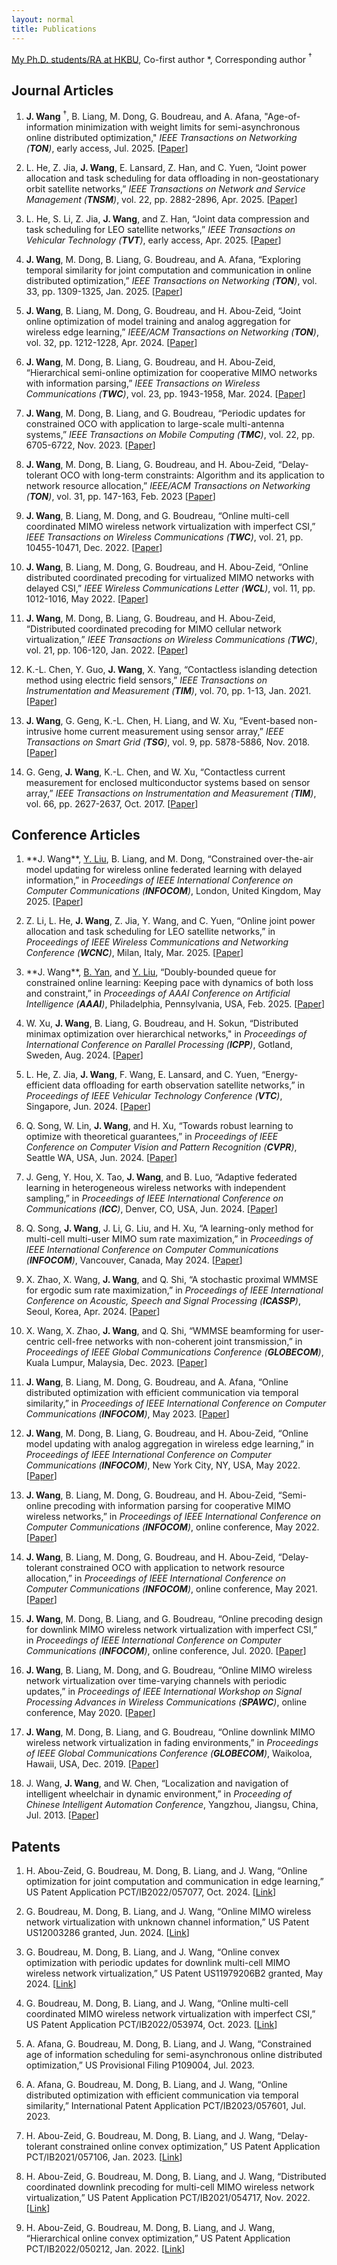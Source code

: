 ```yaml
---
layout: normal
title: Publications
---
```


<u>My Ph.D. students/RA at HKBU</u>, Co-first author \*, Corresponding author $^\dagger$

## Journal Articles
1. **J. Wang** $^\dagger$, B. Liang, M. Dong, G. Boudreau, and A. Afana, "Age-of-information minimization with weight limits for semi-asynchronous online distributed optimization," *IEEE Transactions on Networking (**TON**)*, early access, Jul. 2025. [[Paper](/assets/publication/Journal/ToN_AIMWeL.pdf)]

2. L. He, Z. Jia, **J. Wang**, E. Lansard, Z. Han, and C. Yuen, “Joint power allocation and task scheduling for data offloading in non-geostationary orbit satellite networks,” *IEEE Transactions on Network and Service Management (**TNSM**)*, vol. 22, pp. 2882-2896, Apr. 2025. [[Paper](/assets/publication/Journal/TNSM_He2025.pdf)]

3. L. He, S. Li, Z. Jia, **J. Wang**, and Z. Han, “Joint data compression and task scheduling for LEO satellite networks,” *IEEE Transactions on Vehicular Technology (**TVT**)*, early access, Apr. 2025. [[Paper](/assets/publication/Journal/TVT_He2025.pdf)]

4. **J. Wang**, M. Dong, B. Liang, G. Boudreau, and A. Afana, “Exploring temporal similarity for joint computation and communication in online distributed optimization,” *IEEE Transactions on Networking (**TON**)*, vol. 33, pp. 1309-1325, Jan. 2025. [[Paper](/assets/publication/Journal/ToN_ODOTS.pdf)]

5. **J. Wang**, B. Liang, M. Dong, G. Boudreau, and H. Abou-Zeid, “Joint online optimization of model training and analog aggregation for wireless edge learning,” *IEEE/ACM Transactions on Networking (**TON**)*, vol. 32, pp. 1212-1228, Apr. 2024. [[Paper](/assets/publication/Journal/ToN_OMUAA.pdf)]

6. **J. Wang**, M. Dong, B. Liang, G. Boudreau, and H. Abou-Zeid, “Hierarchical semi-online optimization for cooperative MIMO networks with information parsing,” *IEEE Transactions on Wireless Communications (**TWC**)*, vol. 23, pp. 1943-1958, Mar. 2024. [[Paper](/assets/publication/Journal/ToWC_HierarchicalSemiOnlineInformationParsing.pdf)]

7. **J. Wang**, M. Dong, B. Liang, and G. Boudreau, “Periodic updates for constrained OCO with application to large-scale multi-antenna systems,” *IEEE Transactions on Mobile Computing (**TMC**)*, vol. 22, pp. 6705-6722, Nov. 2023. [[Paper](/assets/publication/Journal/TMC_PQGA.pdf)]

8. **J. Wang**, M. Dong, B. Liang, G. Boudreau, and H. Abou-Zeid, “Delay-tolerant OCO with long-term constraints: Algorithm and its application to network resource allocation,” *IEEE/ACM Transactions on Networking (**TON**)*, vol. 31, pp. 147-163, Feb. 2023 [[Paper](/assets/publication/Journal/ToN_DTC-OCO.pdf)]

9. **J. Wang**, B. Liang, M. Dong, and G. Boudreau, “Online multi-cell coordinated MIMO wireless network virtualization with imperfect CSI,” *IEEE Transactions on Wireless Communications (**TWC**)*, vol. 21, pp. 10455-10471, Dec. 2022. [[Paper](/assets/publication/Journal/ToWC_OnlineMultiCellWNV.pdf)]

10. **J. Wang**, B. Liang, M. Dong, G. Boudreau, and H. Abou-Zeid, “Online distributed coordinated precoding for virtualized MIMO networks with delayed CSI,” *IEEE Wireless Communications Letter (**WCL**)*, vol. 11, pp. 1012-1016, May 2022. [[Paper](/assets/publication/Journal/WCL_OnlineDistPrecodeVirtualization.pdf)]

11. **J. Wang**, M. Dong, B. Liang, G. Boudreau, and H. Abou-Zeid, “Distributed coordinated precoding for MIMO cellular network virtualization,” *IEEE Transactions on Wireless Communications (**TWC**)*, vol. 21, pp. 106-120, Jan. 2022. [[Paper](/assets/publication/Journal/ToWC_Distributed_WNV.pdf)]

12. K.-L. Chen, Y. Guo, **J. Wang**, X. Yang, “Contactless islanding detection method using electric field sensors,” *IEEE Transactions on Instrumentation and Measurement (**TIM**)*, vol. 70, pp. 1-13, Jan. 2021. [[Paper](/assets/publication/Journal/TIM2021.pdf)]

13. **J. Wang**, G. Geng, K.-L. Chen, H. Liang, and W. Xu, “Event-based non-intrusive home current measurement using sensor array,” *IEEE Transactions on Smart Grid (**TSG**)*, vol. 9, pp. 5878-5886, Nov. 2018. [[Paper](/assets/publication/Journal/TSG2018.pdf)]

14. G. Geng, **J. Wang**, K.-L. Chen, and W. Xu, “Contactless current measurement for enclosed multiconductor systems based on sensor array,” *IEEE Transactions on Instrumentation and Measurement (**TIM**)*, vol. 66, pp. 2627-2637, Oct. 2017. [[Paper](/assets/publication/Journal/TIM2017.pdf)]

## Conference Articles
1. **J. Wang\**, <u>Y. Liu</u>, B. Liang, and M. Dong, “Constrained over-the-air model updating for wireless online federated learning with delayed information,” in *Proceedings of IEEE International Conference on Computer Communications (**INFOCOM**)*, London, United Kingdom, May 2025. [[Paper](/assets/publication/Conference/INFOCOM25_WLLD.pdf)]

2. Z. Li, L. He, **J. Wang**, Z. Jia, Y. Wang, and C. Yuen, “Online joint power allocation and task scheduling for LEO satellite networks,” in *Proceedings of IEEE Wireless Communications and Networking Conference (**WCNC**)*, Milan, Italy, Mar. 2025. [[Paper](/assets/publication/Conference/WCNC2025Li.pdf)]
 
3. **J. Wang\**, <u>B. Yan</u>, and <u>Y. Liu</u>, “Doubly-bounded queue for constrained online learning: Keeping pace with dynamics of both loss and constraint,” in *Proceedings of AAAI Conference on Artificial Intelligence (**AAAI**)*, Philadelphia, Pennsylvania, USA, Feb. 2025. [[Paper](/assets/publication/Conference/AAAI2025.pdf)]

4. W. Xu, **J. Wang**, B. Liang, G. Boudreau, and H. Sokun, “Distributed minimax optimization over hierarchical networks," in *Proceedings of International Conference on Parallel Processing (**ICPP**)*, Gotland, Sweden, Aug. 2024. [[Paper](/assets/publication/Conference/ICPP2024Xu.pdf)]

5. L. He, Z. Jia, **J. Wang**, F. Wang, E. Lansard, and C. Yuen, “Energy-efficient data offloading for earth observation satellite networks,” in *Proceedings of IEEE Vehicular Technology Conference (**VTC**)*, Singapore, Jun. 2024. [[Paper](/assets/publication/Conference/VTC2024He.pdf)]

6. Q. Song, W. Lin, **J. Wang**, and H. Xu, “Towards robust learning to optimize with theoretical guarantees,” in *Proceedings of IEEE Conference on Computer Vision and Pattern Recognition (**CVPR**)*, Seattle WA, USA, Jun. 2024. [[Paper](/assets/publication/Conference/CVPR2024Song.pdf)]

7. J. Geng, Y. Hou, X. Tao, **J. Wang**, and B. Luo, “Adaptive federated learning in heterogeneous wireless networks with independent sampling,” in *Proceedings of IEEE International Conference on Communications (**ICC**)*, Denver, CO, USA, Jun. 2024. [[Paper](/assets/publication/Conference/ICC2024Geng.pdf)]

8. Q. Song, **J. Wang**, J. Li, G. Liu, and H. Xu, “A learning-only method for multi-cell multi-user MIMO sum rate maximization,” in *Proceedings of IEEE International Conference on Computer Communications (**INFOCOM**)*, Vancouver, Canada, May 2024. [[Paper](/assets/publication/Conference/INFOCOM2024Song.pdf)]

9. X. Zhao, X. Wang, **J. Wang**, and Q. Shi, “A stochastic proximal WMMSE for ergodic sum rate maximization,” in *Proceedings of IEEE International Conference on Acoustic, Speech and Signal Processing (**ICASSP**)*, Seoul, Korea, Apr. 2024. [[Paper](/assets/publication/Conference/ICASSP2024Zhao.pdf)]

10. X. Wang, X. Zhao, **J. Wang**, and Q. Shi, “WMMSE beamforming for user-centric cell-free networks with non-coherent joint transmission,” in *Proceedings of IEEE Global Communications Conference (**GLOBECOM**)*, Kuala Lumpur, Malaysia, Dec. 2023. [[Paper](/assets/publication/Conference/Globecom2023Wang.pdf)]

11. **J. Wang**, B. Liang, M. Dong, G. Boudreau, and A. Afana, “Online distributed optimization with efficient communication via temporal similarity,” in *Proceedings of IEEE International Conference on Computer Communications (**INFOCOM**)*, May 2023. [[Paper](/assets/publication/Conference/INFOCOM23_ODOTS.pdf)]

12. **J. Wang**, M. Dong, B. Liang, G. Boudreau, and H. Abou-Zeid, “Online model updating with analog aggregation in wireless edge learning,” in *Proceedings of IEEE International Conference on Computer Communications (**INFOCOM**)*, New York City, NY, USA, May 2022. [[Paper](/assets/publication/Conference/INFOCOM22_OMUAA.pdf)]

13. **J. Wang**, B. Liang, M. Dong, G. Boudreau, and H. Abou-Zeid, “Semi-online precoding with information parsing for cooperative MIMO wireless networks,” in *Proceedings of IEEE International Conference on Computer Communications (**INFOCOM**)*, online conference, May 2022. [[Paper](/assets/publication/Conference/INFOCOM22_SOPIP.pdf)]

14. **J. Wang**, B. Liang, M. Dong, G. Boudreau, and H. Abou-Zeid, “Delay-tolerant constrained OCO with application to network resource allocation,” in *Proceedings of IEEE International Conference on Computer Communications (**INFOCOM**)*, online conference, May 2021. [[Paper](/assets/publication/Conference/INFOCOM21_WLDBA.pdf)]

15. **J. Wang**, M. Dong, B. Liang, and G. Boudreau, “Online precoding design for downlink MIMO wireless network virtualization with imperfect CSI,” in *Proceedings of IEEE International Conference on Computer Communications (**INFOCOM**)*, online conference, Jul. 2020. [[Paper](/assets/publication/Conference/INFOCOM20.pdf)]

16. **J. Wang**, B. Liang, M. Dong, and G. Boudreau, “Online MIMO wireless network virtualization over time-varying channels with periodic updates,” in *Proceedings of IEEE International Workshop on Signal Processing Advances in Wireless Communications (**SPAWC**)*, online conference, May 2020. [[Paper](/assets/publication/Conference/SPAWC2020.pdf)]

17. **J. Wang**, M. Dong, B. Liang, and G. Boudreau, “Online downlink MIMO wireless network virtualization in fading environments,” in *Proceedings of IEEE Global Communications Conference (**GLOBECOM**)*, Waikoloa, Hawaii, USA, Dec. 2019. [[Paper](/assets/publication/Conference/Globecom20.pdf)]

18. J. Wang, **J. Wang**, and W. Chen, “Localization and navigation of intelligent wheelchair in dynamic environment,” in *Proceeding of Chinese Intelligent Automation Conference*, Yangzhou, Jiangsu, China, Jul. 2013. [[Paper](https://link.springer.com/chapter/10.1007/978-3-642-38460-8_7)]


## Patents
1. H. Abou-Zeid, G. Boudreau, M. Dong, B. Liang, and J. Wang, “Online optimization for joint computation and communication in edge learning,” US Patent Application PCT/IB2022/057077, Oct. 2024. [[Link](https://patents.google.com/patent/US20240346327A1/en)]

2. G. Boudreau, M. Dong, B. Liang, and J. Wang, “Online MIMO wireless network virtualization with unknown channel information,” US Patent US12003286 granted, Jun. 2024. [[Link](https://patents.google.com/patent/US20220103210A1/en)]

3. G. Boudreau, M. Dong, B. Liang, and J. Wang, “Online convex optimization with periodic updates for downlink multi-cell MIMO wireless network virtualization,” US Patent US11979206B2 granted, May 2024. [[Link](https://patents.google.com/patent/US20230058926A1/en)]

4. G. Boudreau, M. Dong, B. Liang, and J. Wang, “Online multi-cell coordinated MIMO wireless network virtualization with imperfect CSI,” US Patent Application PCT/IB2022/053974, Oct. 2023.​ [[Link](https://patents.google.com/patent/WO2022229908A1/en)]

5. A. Afana, G. Boudreau, M. Dong, B. Liang, and J. Wang, “Constrained age of information scheduling for semi-asynchronous online distributed optimization,” US Provisional Filing P109004, Jul. 2023.

6. A. Afana, G. Boudreau, M. Dong, B. Liang, and J. Wang, “Online distributed optimization with efficient communication via temporal similarity,” International Patent Application PCT/IB2023/057601, Jul. 2023.

7. H. Abou-Zeid, G. Boudreau, M. Dong, B. Liang, and J. Wang, “Delay-tolerant constrained online convex optimization,” US Patent Application PCT/IB2021/057106, Jan. 2023. [[Link](https://patents.google.com/patent/US20230284154A1/en)]

8. H. Abou-Zeid, G. Boudreau, M. Dong, B. Liang, and J. Wang, “Distributed coordinated downlink precoding for multi-cell MIMO wireless network virtualization,” US Patent Application PCT/IB2021/054717, Nov. 2022. [[Link](https://patents.google.com/patent/WO2021240475A1/en)]

9. H. Abou-Zeid, G. Boudreau, M. Dong, B. Liang, and J. Wang, “Hierarchical online convex optimization,” US Patent Application PCT/IB2022/050212, Jan. 2022. [[Link](https://patents.google.com/patent/US20240119355A1/en)]

​



